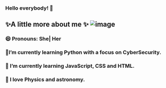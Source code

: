 ### Hello everybody! 👋

## ✨A little more about me ✨   ![image](https://user-images.githubusercontent.com/97066079/156709903-202bceea-97a3-4b63-8af2-bfff7d871849.png)



### 😄 Pronouns: She| Her
### 🌱I’m currently learning Python with a focus on CyberSecurity.
### 🌱 I’m currently learning JavaScript, CSS and HTML.
### 🌱 I love Physics and astronomy.



